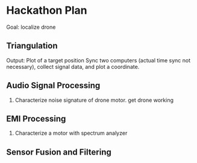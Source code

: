 # Hackathon Plan

Goal: localize drone

## Triangulation
Output: Plot of a target position
Sync two computers (actual time sync not necessary), collect signal data, and plot a coordinate.

## Audio Signal Processing
1. Characterize noise signature of drone motor.
get drone working

## EMI Processing
1. Characterize a motor with spectrum analyzer

## Sensor Fusion and Filtering

